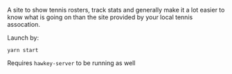 A site to show tennis rosters, track stats and generally make it a lot easier to know what is going on than the site provided by your local tennis assocation.

Launch by:
```
yarn start
```

Requires `hawkey-server` to be running as well
